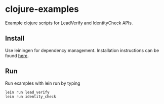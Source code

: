 # clojure-examples

Example clojure scripts for LeadVerify and IdentityCheck APIs.

## Install

Use leiningen for dependency management. Installation instructions can be found [here](http://leiningen.org/#install).

## Run

Run examples with lein run by typing
```shell
lein run lead_verify
lein run identity_check
```
